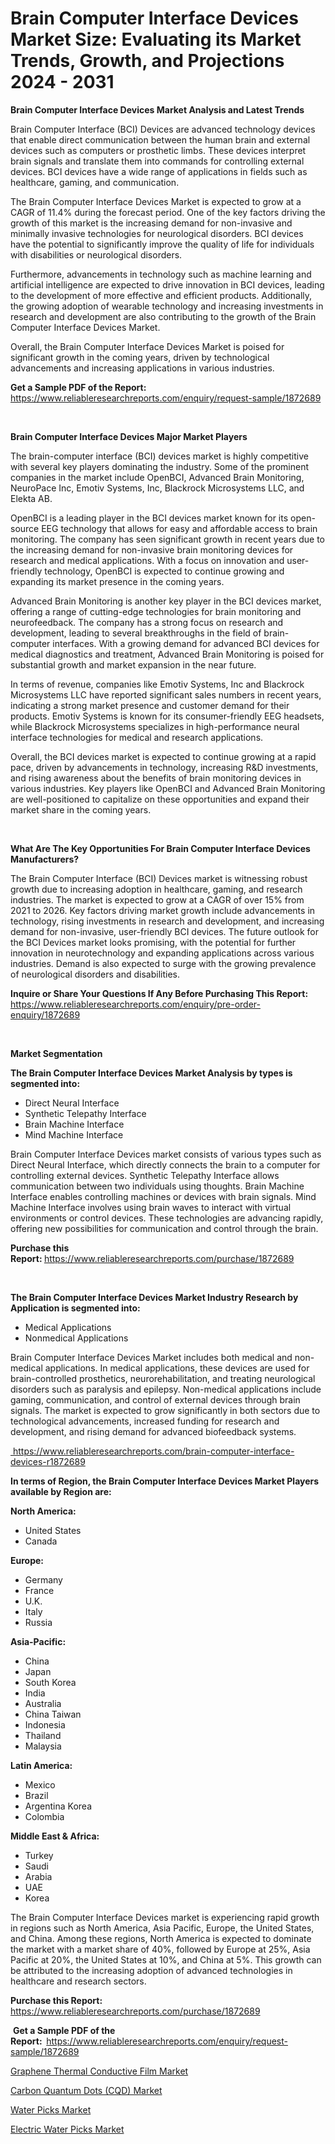 <p><h1>Brain Computer Interface Devices Market Size: Evaluating its Market Trends, Growth, and Projections 2024 - 2031</h1></p><p><strong>Brain Computer Interface Devices Market Analysis and Latest Trends</strong></p>
<p><p>Brain Computer Interface (BCI) Devices are advanced technology devices that enable direct communication between the human brain and external devices such as computers or prosthetic limbs. These devices interpret brain signals and translate them into commands for controlling external devices. BCI devices have a wide range of applications in fields such as healthcare, gaming, and communication.</p><p>The Brain Computer Interface Devices Market is expected to grow at a CAGR of 11.4% during the forecast period. One of the key factors driving the growth of this market is the increasing demand for non-invasive and minimally invasive technologies for neurological disorders. BCI devices have the potential to significantly improve the quality of life for individuals with disabilities or neurological disorders.</p><p>Furthermore, advancements in technology such as machine learning and artificial intelligence are expected to drive innovation in BCI devices, leading to the development of more effective and efficient products. Additionally, the growing adoption of wearable technology and increasing investments in research and development are also contributing to the growth of the Brain Computer Interface Devices Market.</p><p>Overall, the Brain Computer Interface Devices Market is poised for significant growth in the coming years, driven by technological advancements and increasing applications in various industries.</p></p>
<p><strong>Get a Sample PDF of the Report:&nbsp;</strong> <a href="https://www.reliableresearchreports.com/enquiry/request-sample/1872689">https://www.reliableresearchreports.com/enquiry/request-sample/1872689</a></p>
<p>&nbsp;</p>
<p><strong>Brain Computer Interface Devices Major Market Players</strong></p>
<p><p>The brain-computer interface (BCI) devices market is highly competitive with several key players dominating the industry. Some of the prominent companies in the market include OpenBCI, Advanced Brain Monitoring, NeuroPace Inc, Emotiv Systems, Inc, Blackrock Microsystems LLC, and Elekta AB.</p><p>OpenBCI is a leading player in the BCI devices market known for its open-source EEG technology that allows for easy and affordable access to brain monitoring. The company has seen significant growth in recent years due to the increasing demand for non-invasive brain monitoring devices for research and medical applications. With a focus on innovation and user-friendly technology, OpenBCI is expected to continue growing and expanding its market presence in the coming years.</p><p>Advanced Brain Monitoring is another key player in the BCI devices market, offering a range of cutting-edge technologies for brain monitoring and neurofeedback. The company has a strong focus on research and development, leading to several breakthroughs in the field of brain-computer interfaces. With a growing demand for advanced BCI devices for medical diagnostics and treatment, Advanced Brain Monitoring is poised for substantial growth and market expansion in the near future.</p><p>In terms of revenue, companies like Emotiv Systems, Inc and Blackrock Microsystems LLC have reported significant sales numbers in recent years, indicating a strong market presence and customer demand for their products. Emotiv Systems is known for its consumer-friendly EEG headsets, while Blackrock Microsystems specializes in high-performance neural interface technologies for medical and research applications.</p><p>Overall, the BCI devices market is expected to continue growing at a rapid pace, driven by advancements in technology, increasing R&D investments, and rising awareness about the benefits of brain monitoring devices in various industries. Key players like OpenBCI and Advanced Brain Monitoring are well-positioned to capitalize on these opportunities and expand their market share in the coming years.</p></p>
<p>&nbsp;</p>
<p><strong>What Are The Key Opportunities For Brain Computer Interface Devices Manufacturers?</strong></p>
<p><p>The Brain Computer Interface (BCI) Devices market is witnessing robust growth due to increasing adoption in healthcare, gaming, and research industries. The market is expected to grow at a CAGR of over 15% from 2021 to 2026. Key factors driving market growth include advancements in technology, rising investments in research and development, and increasing demand for non-invasive, user-friendly BCI devices. The future outlook for the BCI Devices market looks promising, with the potential for further innovation in neurotechnology and expanding applications across various industries. Demand is also expected to surge with the growing prevalence of neurological disorders and disabilities.</p></p>
<p><strong>Inquire or Share Your Questions If Any Before Purchasing This Report:</strong> <a href="https://www.reliableresearchreports.com/enquiry/pre-order-enquiry/1872689">https://www.reliableresearchreports.com/enquiry/pre-order-enquiry/1872689</a></p>
<p>&nbsp;</p>
<p><strong>Market Segmentation</strong></p>
<p><strong>The Brain Computer Interface Devices Market Analysis by types is segmented into:</strong></p>
<p><ul><li>Direct Neural Interface</li><li>Synthetic Telepathy Interface</li><li>Brain Machine Interface</li><li>Mind Machine Interface</li></ul></p>
<p><p>Brain Computer Interface Devices market consists of various types such as Direct Neural Interface, which directly connects the brain to a computer for controlling external devices. Synthetic Telepathy Interface allows communication between two individuals using thoughts. Brain Machine Interface enables controlling machines or devices with brain signals. Mind Machine Interface involves using brain waves to interact with virtual environments or control devices. These technologies are advancing rapidly, offering new possibilities for communication and control through the brain.</p></p>
<p><strong>Purchase this Report:&nbsp;</strong><a href="https://www.reliableresearchreports.com/purchase/1872689">https://www.reliableresearchreports.com/purchase/1872689</a></p>
<p>&nbsp;</p>
<p><strong>The Brain Computer Interface Devices Market Industry Research by Application is segmented into:</strong></p>
<p><ul><li>Medical Applications</li><li>Nonmedical Applications</li></ul></p>
<p><p>Brain Computer Interface Devices Market includes both medical and non-medical applications. In medical applications, these devices are used for brain-controlled prosthetics, neurorehabilitation, and treating neurological disorders such as paralysis and epilepsy. Non-medical applications include gaming, communication, and control of external devices through brain signals. The market is expected to grow significantly in both sectors due to technological advancements, increased funding for research and development, and rising demand for advanced biofeedback systems.</p></p>
<p><a href="https://www.reliableresearchreports.com/brain-computer-interface-devices-r1872689">&nbsp;https://www.reliableresearchreports.com/brain-computer-interface-devices-r1872689</a></p>
<p><strong>In terms of Region, the Brain Computer Interface Devices Market Players available by Region are:</strong></p>
<p>
    <p> <strong> North America: </strong>
        <ul>
            <li>United States</li>
            <li>Canada</li>
        </ul>
        </p> 
    <p> <strong> Europe: </strong>
        <ul>
            <li>Germany</li>
            <li>France</li>
            <li>U.K.</li>
            <li>Italy</li>
            <li>Russia</li>
        </ul>
        </p> 
    <p> <strong> Asia-Pacific: </strong>
        <ul>
            <li>China</li>
            <li>Japan</li>
            <li>South Korea</li>
            <li>India</li>
            <li>Australia</li>
            <li>China Taiwan</li>
            <li>Indonesia</li>
            <li>Thailand</li>
            <li>Malaysia</li>
        </ul>
        </p> 
    <p> <strong> Latin America: </strong>
        <ul>
            <li>Mexico</li>
            <li>Brazil</li>
            <li>Argentina Korea</li>
            <li>Colombia</li>
        </ul>
        </p> 
    <p> <strong> Middle East & Africa: </strong>
        <ul>
            <li>Turkey</li>
            <li>Saudi</li>
            <li>Arabia</li>
            <li>UAE</li>
            <li>Korea</li>
        </ul>
    </p>
    </p>
<p><p>The Brain Computer Interface Devices market is experiencing rapid growth in regions such as North America, Asia Pacific, Europe, the United States, and China. Among these regions, North America is expected to dominate the market with a market share of 40%, followed by Europe at 25%, Asia Pacific at 20%, the United States at 10%, and China at 5%. This growth can be attributed to the increasing adoption of advanced technologies in healthcare and research sectors.</p></p>
<p><strong>Purchase this Report: </strong><a href="https://www.reliableresearchreports.com/purchase/1872689">https://www.reliableresearchreports.com/purchase/1872689</a></p>
<p>&nbsp;<strong>Get a Sample PDF of the Report:&nbsp;&nbsp;</strong><a href="https://www.reliableresearchreports.com/enquiry/request-sample/1872689">https://www.reliableresearchreports.com/enquiry/request-sample/1872689</a></p>
<p><strong></strong></p>
<p><p><a href="https://issuu.com/reportprime-2/docs/graphene-thermal-conductive-film-market-size-2030.">Graphene Thermal Conductive Film Market</a></p><p><a href="https://issuu.com/reportprime-2/docs/carbon-quantum-dots-cqd-market-size-2030.pptx">Carbon Quantum Dots (CQD) Market</a></p><p><a href="https://github.com/changoleonlaverguenzanoexiste/Market-Research-Report-List-3/blob/main/water-picks-market.md">Water Picks Market</a></p><p><a href="https://github.com/tamvrosiya/Market-Research-Report-List-4/blob/main/electric-water-picks-market.md">Electric Water Picks Market</a></p></p>